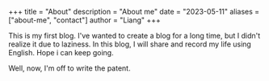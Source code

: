 +++
title = "About"
description = "About me"
date = "2023-05-11"
aliases = ["about-me", "contact"]
author = "Liang"
+++

This is my first blog. I've wanted to create a blog for a long time, but I didn't realize it due to laziness. In this blog, I will share and record my life using English. Hope i can keep going.

Well, now, I'm off to write the patent.
